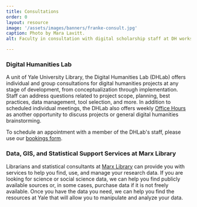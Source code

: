 ```yaml
---
title: Consultations
order: 0
layout: resource
image: '/assets/images/banners/franke-consult.jpg'
caption: Photo by Mara Lavitt.
alt: Faculty in consultation with digital scholarship staff at DH workstation in the Franke Family Digital Humanities Laboartory.

---
```


### Digital Humanities Lab

A unit of Yale University Library, the Digital Humanities Lab (DHLab) offers individual and group consultations for digital humanities projects at any stage of development, from conceptualization through implementation. Staff can address questions related to project scope, planning, best practices, data management, tool selection, and more. In addition to scheduled individual meetings, the DHLab also offers weekly [Office Hours](http://dhlab.yale.edu/resources/office-hours.html) as another opportunity to discuss projects or general digital humanities brainstorming.  

To schedule an appointment with a member of the DHLab's staff, please use our [bookings form](https://outlook.office365.com/owa/calendar/DHLabBookings@yale.edu/bookings/).  <br/>

### Data, GIS, and Statistical Support Services at Marx Library

Librarians and statistical consultants at <a href='https://marx.library.yale.edu/data-gis-and-statistical-support-services-marx-library' target='_blank'>Marx Library</a> can provide you with services to help you find, use, and manage your research data. If you are looking for science or social science data, we can help you find publicly available sources or, in some cases, purchase data if it is not freely available. Once you have the data you need, we can help you find the resources at Yale that will allow you to manipulate and analyze your data.
